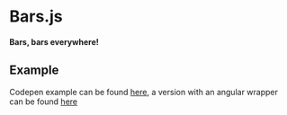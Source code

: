# Bars.js
#### Bars, bars everywhere!

## Example
Codepen example can be found [here](http://codepen.io/jcoulterdesign/pen/PPJZzN), a version with an angular wrapper can be found [here](http://codepen.io/Freundschaft/pen/WQMwgd)
